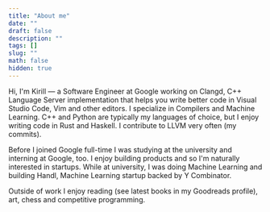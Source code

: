 ```yaml
---
title: "About me"
date: ""
draft: false
description: ""
tags: []
slug: ""
math: false
hidden: true
---
```


Hi, I'm Kirill — a Software Engineer at Google working on Clangd, C++ Language
Server implementation that helps you write better code in Visual Studio Code,
Vim and other editors. I specialize in Compilers and Machine Learning. C++ and
Python are typically my languages of choice, but I enjoy writing code in Rust
and Haskell. I contribute to LLVM very often (my commits).

Before I joined Google full-time I was studying at the university and interning
at Google, too. I enjoy building products and so I'm naturally interested in
startups. While at university, I was doing Machine Learning and building Handl,
Machine Learning startup backed by Y Combinator.

Outside of work I enjoy reading (see latest books in my Goodreads profile), art,
chess and competitive programming.
